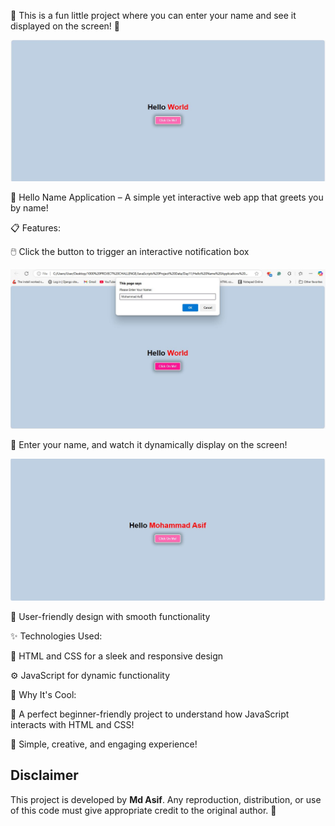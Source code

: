 👋 This is a fun little project where you can enter your name and see it displayed on the screen! 🎉

<p align="center">
<img src="Project Preview/Preview1.JPG" >
</p>

🌟 Hello Name Application – A simple yet interactive web app that greets you by name!

📋 Features:

🖱️ Click the button to trigger an interactive notification box

<p align="center">
<img src="Project Preview/Preview2.JPG" >
</p>

📝 Enter your name, and watch it dynamically display on the screen!

<p align="center">
<img src="Project Preview/Preview3.JPG" >
</p>


🌈 User-friendly design with smooth functionality

✨ Technologies Used:

🎨 HTML and CSS for a sleek and responsive design


⚙️ JavaScript for dynamic functionality


🚀 Why It's Cool:

🧩 A perfect beginner-friendly project to understand how JavaScript interacts with HTML and CSS!

🎉 Simple, creative, and engaging experience!


## Disclaimer
This project is developed by **Md Asif**. Any reproduction, distribution, or use of this code must give appropriate credit to the original author. 🚀

